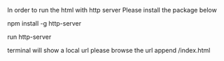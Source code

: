 In order to run the html with http server
Please install the package below

npm install -g http-server

run
http-server

terminal will show a local url
please browse the url append /index.html

